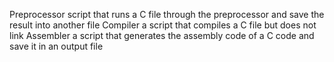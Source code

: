 Preprocessor script that runs a C file through the preprocessor and save the result into another file
Compiler  a script that compiles a C file but does not link
Assembler a script that generates the assembly code of a C code and save it in an output file
